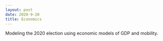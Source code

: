 ```yaml
---
layout: post
date: 2020-9-20
title: Economics
---
```


Modeling the 2020 election using economic models of GDP and mobility.
